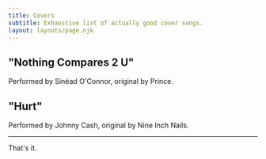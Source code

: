 ```yaml
---
title: Covers
subtitle: Exhaustive list of actually good cover songs.
layout: layouts/page.njk
---
```

## "Nothing Compares 2 U"

Performed by Sinéad O'Connor, original by Prince.

## "Hurt"

Performed by Johnny Cash, original by Nine Inch Nails.

***

That's it.
